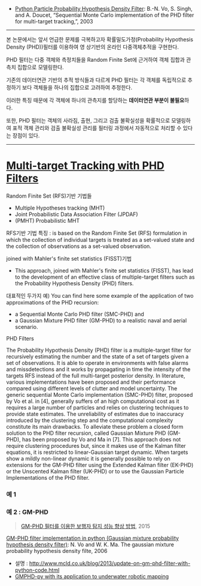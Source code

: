 - [Python Particle Probability Hypothesis Density Filter](): B.-N. Vo, S. Singh, and A. Doucet, “Sequential Monte Carlo implementation     of the PHD filter for multi-target tracking,”, 2003




---

본 논문에서는 앞서 언급한 문제를 극복하고자 확률밀도가정(Probability Hypothesis Density (PHD))필터를 이용하여 영
상기반의 온라인 다중객체추적을 구현한다. 

PHD 필터는 다중 객체와 측정치들을 Random Finite Set에 근거하여 객체 집합과 관측치 집합으로 모델링한다. 

기존의 데이터연관 기반의 추적 방식들과 다르게 PHD 필터는 각 객체를 독립적으로 추정하기 보다 객체들을 하나의 집합으로 고려하여 추정한다. 

이러한 특징 때문에 각 객체에 하나의 관측지를 할당하는 **데이터연관 부분이 불필요**하다. 

또한, PHD 필터는 객체의 사라짐, 출현, 그리고 검출 불확실성을 확률적으로 모델링하여 표적 객체 관리와 검출 불확실성 관리를 필터링 과정에서 자동적으로 처리할 수 있다는 장점이 있다.

---

# [Multi-target Tracking with PHD Filters](https://www.math.u-bordeaux.fr/~mpace/PhdFiltering.html)

Random Finite Set (RFS)기반 기법들 
- Multiple Hypotheses tracking (MHT)
- Joint Probabilistic Data Association Filter (JPDAF) 
- (PMHT) Probabilistic MHT 

RFS기반 기법 특징 : is based on the Random Finite Set (RFS) formulation in which the collection of individual targets is treated as a set-valued state and the collection of observations as a set-valued observation.

joined with Mahler's finite set statistics (FISST)기법 
- This approach, joined with Mahler's finite set statistics (FISST), has lead to the development of an effective class of multiple-target filters such as the Probability Hypothesis Density (PHD) filters.

대표적인 두가지 예) You can find here some example of the application of two approximations of the PHD recursion: 
- a Sequential Monte Carlo PHD filter (SMC-PHD) and 
- a Gaussian Mixture PHD filter (GM-PHD) to a realistic naval and aerial scenario.

PHD Filters

The Probability Hypothesis Density (PHD) filter is a multiple-target filter for recursively estimating the number and the state of a set of targets given a set of observations. It is able to operate in environments with false alarms and missdetections and it works by propagating in time the intensity of the targets RFS instead of the full multi-target posterior density.
In literature, various implementations have been proposed and their performance compared using different levels of clutter and model uncertainty. The generic sequential Monte Carlo implementation (SMC-PHD) filter, proposed by Vo et al. in [4], generally suffers of an high computational cost as it requires a large number of particles and relies on clustering techniques to provide state estimates. The unreliability of estimates due to inaccuracy introduced by the clustering step and the computational complexity constitute its main
drawbacks. To alleviate these problem a closed form solution to the PHD filter recursion, called Gaussian Mixture PHD (GM-PHD), has been proposed by Vo and Ma in [7]. This approach does not require clustering procedures but, since
it makes use of the Kalman filter equations, it is restricted to linear-Gaussian target dynamic. When targets show a mildly non-linear dynamic it is generally possible to rely on extensions for the GM-PHD filter using the Extended Kalman filter (EK-PHD) or the Unscented Kalman filter (UK-PHD) or to use the Gaussian Particle Implementations of the PHD filter.


### 예 1


### 예 2 : GM-PHD


> [GM-PHD 필터를 이용한 보행자 탐지 성능 향상 방법](http://www.dbpia.co.kr/Article/NODE06594856), 2015


[GM-PHD filter implementation in python (Gaussian mixture probability hypothesis density filter)](https://github.com/danstowell/gmphd): N. Vo and W. K. Ma. The gaussian mixture probability hypothesis density filte, 2006
- 설명 : http://www.mcld.co.uk/blog/2013/update-on-gm-phd-filter-with-python-code.html
- [GMPHD-py with its application to underwater robotic mapping](https://github.com/tfabbri/gmphd-py)



